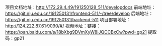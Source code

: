 项目文档地址：http://172.29.4.49/191250128_511/developdocs
前端地址：https://git.nju.edu.cn/191250131/frontend-511/-/tree/develop
后端地址：https://git.nju.edu.cn/191250131/backend-511
项目部署地址：http://124.222.87.61:9090/#/
视频地址：链接：https://pan.baidu.com/s/18bXbg9DVmXyW8iJQCCBxCw?pwd=gp21 提取码：gp21

